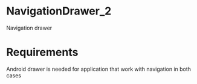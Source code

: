 # NavigationDrawer_2
Navigation drawer


# Requirements
Android drawer is needed for application that work with navigation in both cases
